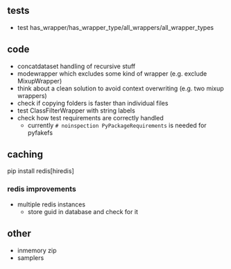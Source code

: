 ## tests

- test has_wrapper/has_wrapper_type/all_wrappers/all_wrapper_types

## code

- concatdataset handling of recursive stuff
- modewrapper which excludes some kind of wrapper (e.g. exclude MixupWrapper)
- think about a clean solution to avoid context overwriting (e.g. two mixup wrappers)
- check if copying folders is faster than individual files
- test ClassFilterWrapper with string labels
- check how test requirements are correctly handled
    - currently `# noinspection PyPackageRequirements` is needed for pyfakefs

## caching

pip install redis[hiredis]

### redis improvements

- multiple redis instances
    - store guid in database and check for it

## other

- inmemory zip
- samplers